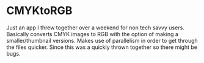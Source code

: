 # CMYKtoRGB
Just an app I threw together over a weekend for non tech savvy users. Basically converts CMYK images to RGB with the option of making a smaller/thumbnail versions. Makes use of parallelism in order to get through the files quicker. Since this was a quickly thrown together so there might be bugs.
